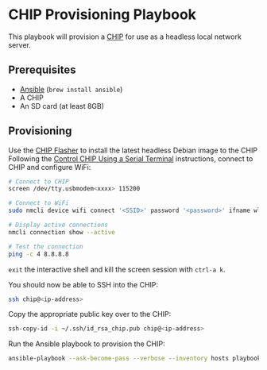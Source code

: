 # CHIP Provisioning Playbook

This playbook will provision a [CHIP](https://getchip.com) for use as a headless local network server.

## Prerequisites

- [Ansible](https://www.ansible.com) (`brew install ansible`)
- A CHIP
- An SD card (at least 8GB)

## Provisioning

Use the [CHIP Flasher](http://flash.getchip.com) to install the latest headless Debian image to the CHIP Following the [Control CHIP Using a Serial Terminal](https://docs.getchip.com/chip.html#control-chip-using-a-serial-terminal) instructions, connect to CHIP and configure WiFi:

```sh
# Connect to CHIP
screen /dev/tty.usbmodem<xxxx> 115200

# Connect to WiFi
sudo nmcli device wifi connect '<SSID>' password '<password>' ifname wlan0

# Display active connections
nmcli connection show --active

# Test the connection
ping -c 4 8.8.8.8
```

`exit` the interactive shell and kill the screen session with `ctrl-a k`.

You should now be able to SSH into the CHIP:

```sh
ssh chip@<ip-address>
```

Copy the appropriate public key over to the CHIP:

```sh
ssh-copy-id -i ~/.ssh/id_rsa_chip.pub chip@<ip-address>
```

Run the Ansible playbook to provision the CHIP:

```sh
ansible-playbook --ask-become-pass --verbose --inventory hosts playbook.yml
```
